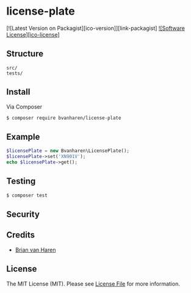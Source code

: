 # license-plate

[![Latest Version on Packagist][ico-version]][link-packagist]
[![Software License][ico-license]](LICENSE.md)

## Structure

```
src/
tests/
```

## Install

Via Composer

``` bash
$ composer require bvanharen/license-plate
```

## Example

``` php
$licensePlate = new Bvanharen\LicensePlate();
$licensePlate->set('XN901V');
echo $licensePlate->get();
```


## Testing

``` bash
$ composer test
```

## Security


## Credits

- [Brian van Haren][link-author]
## License

The MIT License (MIT). Please see [License File](LICENSE.md) for more information.

[link-author]: https://github.com/bvanharen
